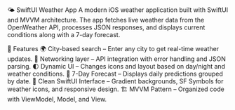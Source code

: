 🌤️ SwiftUI Weather App
A modern iOS weather application built with SwiftUI and MVVM architecture.
The app fetches live weather data from the OpenWeather API, processes JSON responses, and displays current conditions along with a 7-day forecast.

🚀 Features
🌍 City-based search – Enter any city to get real-time weather updates.
📡 Networking layer – API integration with error handling and JSON parsing.
🌓 Dynamic UI – Changes icons and layout based on day/night and weather conditions.
📅 7-Day Forecast – Displays daily predictions grouped by date.
🎨 Clean SwiftUI Interface – Gradient backgrounds, SF Symbols for weather icons, and responsive design.
🏗 MVVM Pattern – Organized code with ViewModel, Model, and View.

